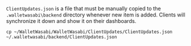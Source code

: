 `ClientUpdates.json` is a file that must be manually copied to the `.walletwasabi\backend` directory whenever new item is added. Clients will synchronize it down and show it on their dashboards.

`cp ~/WalletWasabi/WalletWasabi/ClientUpdates/ClientUpdates.json ~/.walletwasabi/backend/ClientUpdates.json`